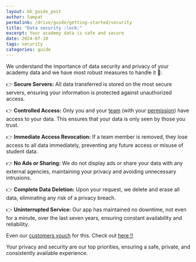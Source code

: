 ```yaml
---
layout: bb_guide_post
author: Sampat
permalink: /drive/guide/getting-started/security
title: "Data security :lock:"
excerpt: Your academy data is safe and secure
date: 2024-07-10
tags: security
categories: guide
---
```


We understand the importance of data security and privacy of your academy data and we have most robust measures to handle it :muscle:: 

:point_right: **Secure Servers:** All data transferred is stored on the most secure servers, ensuring your information is protected against unauthorized access.

:point_right: **Controlled Access:** Only you and your [team](../team/adding-team) (with your [permission](../team/team-permissions)) have access to your data. This ensures that your data is only seen by those you trust.

:point_right: **Immediate Access Revocation:** If a team member is removed, they lose access to all data immediately, preventing any future access or misuse of student data.

:point_right: **No Ads or Sharing:** We do not display ads or share your data with any external agencies, maintaining your privacy and avoiding unnecessary intrusions.

:point_right: **Complete Data Deletion:** Upon your request, we delete and erase all data, eliminating any risk of a privacy breach.

:point_right: **Uninterrupted Service:** Our app has maintained no downtime, not even for a minute, over the last seven years, ensuring constant availability and reliability.

Even our [customers vouch](https://badmintonbuddy.com/review) for this. Check out [here !!](https://badmintonbuddy.com/review)

Your privacy and security are our top priorities, ensuring a safe, private, and consistently available experience.